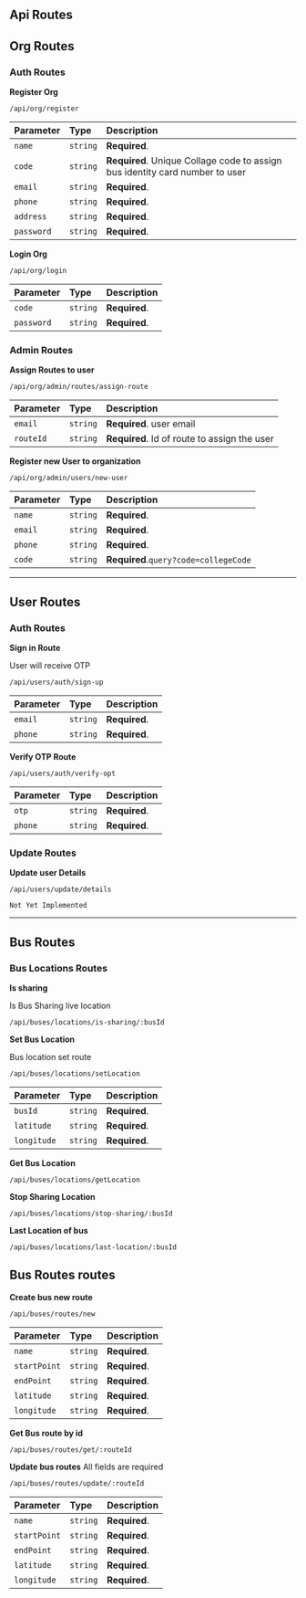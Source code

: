 ## Api Routes

## Org Routes

### Auth Routes
**Register Org**
```
/api/org/register
```
| Parameter | Type     | Description                                                                 |
| :-------- | :------- | :-------------------------------------------------------------------------- |
| `name`    | `string` | **Required**.                                                               |
| `code`    | `string` | **Required**. Unique Collage code to assign bus identity card number to user|
| `email`    | `string` | **Required**.                                                              |
| `phone`   | `string` | **Required**.                                                               |
| `address` | `string` | **Required**.                                                               |
| `password`| `string` | **Required**.                                                               |

**Login Org**
```
/api/org/login
```
| Parameter | Type     | Description   |
| :-------- | :------- | :-------------|
| `code`    | `string` | **Required**. |
| `password`| `string` | **Required**. |

### Admin Routes

**Assign Routes to user**

```
/api/org/admin/routes/assign-route
```

| Parameter | Type     | Description                                  |
| :-------- | :------- | :------------------------------------------- |
| `email`   | `string` | **Required**. user email                     |
| `routeId` | `string` | **Required**. Id of route to assign the user |


**Register new User to organization**
```
/api/org/admin/users/new-user
```
| Parameter | Type     | Description                                  |
| :-------- | :------- | :------------------------------------------- |
| `name`    | `string` | **Required**.                                |
| `email`   | `string` | **Required**.                                |
| `phone`   | `string` | **Required**.                                |
| `code`    | `string` | **Required**.```query?code=collegeCode```    |
-----------------------------------------------------------------------


## User Routes

### Auth Routes

**Sign in Route**

User will receive OTP
```
/api/users/auth/sign-up
```
| Parameter | Type     | Description                       |
| :-------- | :------- | :-------------------------------- |
| `email`   | `string` | **Required**.                     |
| `phone`   | `string` | **Required**.                     |

**Verify OTP Route**
```
/api/users/auth/verify-opt
```
| Parameter | Type     | Description                       |
| :-------- | :------- | :-------------------------------- |
| `otp`     | `string` | **Required**.                     |
| `phone`   | `string` | **Required**.                     |

### Update Routes

**Update user Details**

```
/api/users/update/details
```
`Not Yet Implemented`

--------------------------------------------------------------------------------------


## Bus Routes

### Bus Locations Routes
**Is sharing**

Is Bus Sharing live location
```
/api/buses/locations/is-sharing/:busId
```

**Set Bus Location**

Bus location set route
```
/api/buses/locations/setLocation
```
| Parameter   | Type     | Description                       |
| :---------- | :------- | :-------------------------------- |
| `busId`     | `string` | **Required**.                     |
| `latitude`  | `string` | **Required**.                     |
| `longitude` | `string` | **Required**.                     |

**Get Bus Location**

```
/api/buses/locations/getLocation
```

**Stop Sharing Location**
```
/api/buses/locations/stop-sharing/:busId
```

**Last Location of bus**
```
/api/buses/locations/last-location/:busId
```

## Bus Routes routes

**Create bus new route**

```
/api/buses/routes/new
```
| Parameter     | Type     | Description                       |
| :------------ | :------- | :-------------------------------- |
| `name`        | `string` | **Required**.                     |
| `startPoint`  | `string` | **Required**.                     |
| `endPoint`    | `string` | **Required**.                     |
| `latitude`    | `string` | **Required**.                     |
| `longitude`   | `string` | **Required**.                     |

**Get Bus route by id**
```
/api/buses/routes/get/:routeId
```

**Update bus routes**
All fields are required 
```
/api/buses/routes/update/:routeId
```
| Parameter     | Type     | Description                       |
| :------------ | :------- | :-------------------------------- |
| `name`        | `string` | **Required**.                     |
| `startPoint`  | `string` | **Required**.                     |
| `endPoint`    | `string` | **Required**.                     |
| `latitude`    | `string` | **Required**.                     |
| `longitude`   | `string` | **Required**.                     |